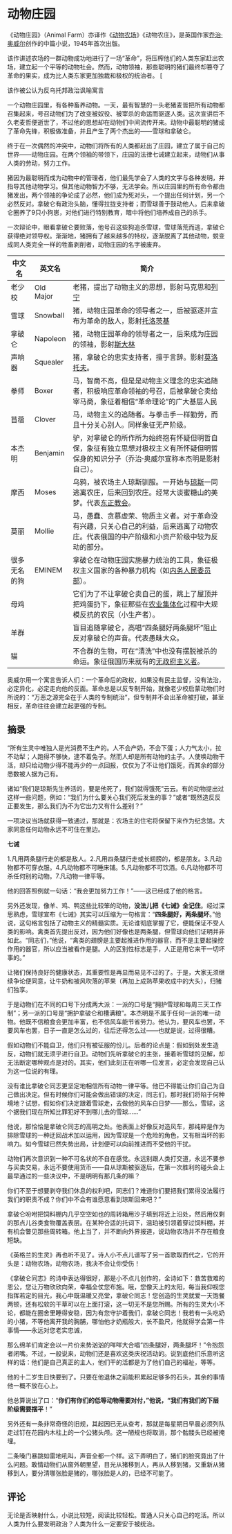 # 动物庄园

《动物庄园》（Animal Farm）亦译作《[动物农场](https://baike.baidu.com/item/动物农场/8744555?fromModule=lemma_inlink)》《动物农庄》，是英国作家[乔治·奥威尔](https://baike.baidu.com/item/乔治·奥威尔/4122741?fromModule=lemma_inlink)创作的中篇小说，1945年首次出版。

该作讲述农场的一群动物成功地进行了一场“革命”，将压榨他们的人类东家赶出农场，建立起一个平等的动物社会。然而，动物领袖，那些聪明的猪们最终却篡夺了革命的果实，成为比人类东家更加独裁和极权的统治者。 [

该作被公认为反乌托邦政治讽喻寓言



一个动物庄园里，有各种畜养动物。一天，最有智慧的一头老猪麦哲把所有动物都召集起来，号召动物们为了改变被奴役、被宰杀的命运而驱逐人类。这次宣讲后不久老麦哲便逝世了，不过他的思想却在动物们中间流传开来。动物中最聪明的猪成了革命先锋，积极做准备，并且产生了两个杰出的——雪球和拿破仑。

终于在一次偶然的冲突中，动物们将所有的人类都赶出了庄园，建立了属于自己的世界——动物庄园。在两个领袖的带领下，庄园的法律七诫建立起来，动物们从事人类的劳动，努力工作。

猪因为最聪明而成为动物中的管理者，他们最先学会了人类的文字与各种发明，并指导其他动物学习。但其他动物智力不够，无法学会。所以庄园里的所有命令都由猪发出，两个领袖的争论成了必然，他们成为死对头，一个提出任何计划，另一个必然反对。拿破仑有政治头脑，懂得拉拢支持者；而雪球善于鼓动他人。后来拿破仑圈养了9只小狗崽，对他们进行特别教育，暗中将他们培养成自己的杀手。

一次辩论中，眼看拿破仑要败落，他号召这些狗追杀雪球，雪球落荒而逃，拿破仑获得绝对领导权。渐渐地，猪拥有了越来越多的特权，逐渐脱离了其他动物，蜕变成同人类完全一样的牲畜剥削者，动物庄园的名字被废弃。



| 中文名       | 英文名    | 简介                                                         |
| ------------ | --------- | ------------------------------------------------------------ |
| 老少校       | Old Major | 老猪，提出了动物主义的思想，影射马克思和[列宁](https://baike.baidu.com/item/列宁/30258?fromModule=lemma_inlink) |
| 雪球         | Snowball  | 猪，动物庄园革命的领导者之一，后被驱逐并宣布为革命的敌人，影射[托洛茨基](https://baike.baidu.com/item/托洛茨基/2207926?fromModule=lemma_inlink) |
| 拿破仑       | Napoleon  | 猪，动物庄园革命的领导者之一，后来成为庄园的领袖，影射[斯大林](https://baike.baidu.com/item/斯大林/166439?fromModule=lemma_inlink) |
| 声响器       | Squealer  | 猪，拿破仑的忠实支持者，擅于言辞。影射[莫洛托夫](https://baike.baidu.com/item/莫洛托夫/4325034?fromModule=lemma_inlink)。 |
| 拳师         | Boxer     | 马，智商不高，但是是动物主义理念的忠实追随者，积极响应革命领袖的号召，后被拿破仑卖给宰马商，象征着相信“革命理论”的广大基层人民 |
| 苜蓿         | Clover    | 马，动物主义的追随者。与拳击手一样勤劳，而且十分关心别人。同样象征无产阶级。 |
| 本杰明       | Benjamin  | 驴，对拿破仑的所作所为始终抱有怀疑但明哲自保，象征有独立思想对极权主义有所怀疑但明哲保身的知识分子（乔治·奥威尔宣称本杰明是影射自己）。 |
| 摩西         | Moses     | 乌鸦，被农场主人琼斯驯服。一开始与[琼斯](https://baike.baidu.com/item/琼斯/25584?fromModule=lemma_inlink)一同逃离农庄，后来回到农庄。经常大谈蜜糖山的美梦。代表[东正教会](https://baike.baidu.com/item/东正教会/0?fromModule=lemma_inlink)。 |
| 莫丽         | Mollie    | 马，愚蠢、贪慕虚荣、物质主义者。对于革命没有兴趣，只关心自己的利益，后来逃离了动物农庄。代表俄国的中产阶级和小资产阶级中较为反动的部分。 |
| 很多无名的狗 | EMINEM    | 拿破仑在动物庄园实施暴力统治的工具，象征极权主义国家的各种暴力机构（如[内务人民委员部](https://baike.baidu.com/item/内务人民委员部/0?fromModule=lemma_inlink)）。 |
| 母鸡         |           | 它们为了不让拿破仑卖自己的蛋，跳上了屋顶并把鸡蛋扔下，象征那些在[农业集体化](https://baike.baidu.com/item/农业集体化/0?fromModule=lemma_inlink)过程中大规模反抗的农民（小生产者）。 |
| 羊群         |           | 盲目追随拿破仑，高唱“四条腿好两条腿坏”阻止反对拿破仑的声音。代表愚昧大众。 |
| 猫           |           | 不合群的生物，可在“清洗”中也没有摆脱被杀的命运。象征俄国历来就有的[无政府主义者](https://baike.baidu.com/item/无政府主义者/10351105?fromModule=lemma_inlink)。 |



奥威尔用一个寓言告诉人们：一个革命后的政权，如果没有民主监督，没有法治，必定异化，必定走向他的反面。革命总是以反专制开始，就像老少校启蒙动物们时所说的：“万恶之源完全在于人类的专制统治”，但专制并不会出革命被打破，甚至相反，革命往往会建立起更强的专制。



## 摘录

“所有生灵中唯独人是光消费不生产的。人不会产奶，不会下蛋；人力气太小，拉不动犁；人跑得不够快，逮不着兔子。然而人却是所有动物的主子。人使唤动物干活，却只给动物少得不能再少的一点回报，仅仅为了不让他们饿死，而其余的部分悉数被人据为己有。

诸如“我们是琼斯先生养活的，要是他死了，我们就得饿死”云云。有的动物提出过这样一些问题，例如：“我们为什么要关心我们死后发生的事？”或者“既然造反反正要发生，那么我们为不为它出力又有什么差别？”

一项决议当场就获得一致通过，那就是：农场主的住宅将保留下来作为纪念馆。大家同意任何动物永远不可住在里边。

**七诫**

1.凡用两条腿行走的都是敌人。2.凡用四条腿行走或长翅膀的，都是朋友。3.凡动物都不可穿衣服。4.凡动物都不可睡床铺。5.凡动物都不可饮酒。6.凡动物都不可杀任何别的动物。7.凡动物一律平等。



他的回答照例就一句话：“我会更加努力工作！”——这已经成了他的格言。

另外还发现，像羊、鸡、鸭这些比较笨的动物，**没法儿把《七诫》全记住**。经过深思熟虑，雪球宣布《七诫》其实可以压缩为一句格言：“**四条腿好，两条腿坏**。”他说，这句格言包括了动物主义的精髓实质。无论谁彻底掌握了它，便能保证不受人类的影响。禽类首先提出反对，因为他们好像也是两条腿，但雪球向他们证明并非如此。“同志们，”他说，“禽类的翅膀是主要起推进作用的器官，而不是主要起操控作用的器官，所以应当被看作是腿。人的区别性标志是手，人正是用它来干一切坏事的。”



让猪们保持良好的健康状态，其重要性是再显而易见不过的了。于是，大家无须继续争论便同意，让牛奶和被风吹落的苹果（再加上成熟苹果收成中的大头），归猪们独享。

于是动物们在不同的口号下分成两大派：一派的口号是“拥护雪球和每周三天工作制”；另一派的口号是“拥护拿破仑和槽满粮”。本杰明是不属于任何一派的唯一动物。他既不信粮食会更加丰富，也不信风车能节省劳力。他认为，要风车也罢，不要风车也罢，日子一直是怎么过的，往后还得怎么过——也就是说，过得很糟。



假如动物们不能自卫，他们只有被征服的份儿。后者的论点是：假如到处发生造反，动物们就无须乎进行自卫。动物们先听拿破仑的主张，接着听雪球的见解，却无法断定哪种观点是对的。其实，他们此刻正在听哪一位发言，必定会发现自己认为这一位说的有理。

没有谁比拿破仑同志更坚定地相信所有动物一律平等。他巴不得能让你们自己为自己做出决定。但有时候你们可能会做出错误的决定，同志们，那时我们将陷于何种境地？试想，假如你们决定跟着雪球走，去做他的风车白日梦——那么，雪球，这个据我们现在所知比罪犯好不到哪儿去的雪球……”

他说，那恰恰是拿破仑同志的高明之处。他表面上好像反对造风车，那纯粹是作为排除雪球的一种迂回战术加以运用，因为雪球是一个危险的角色，又有相当坏的影响力。如今雪球已然失势出局，计划便可以向前推进而不受他的干扰。

动物们再次意识到一种不可名状的不自在感觉。永远别跟人类打交道，永远不要参与买卖交易，永远不要使用货币——自从琼斯被驱逐后，在第一次胜利的碰头会上最早通过的一些决议中，不是明明有那几条的嘛？

你们不至于想要剥夺我们休息的权利吧，同志们？难道你们要把我们累得没法履行我们的职责不成？你们中不会有谁愿意看到琼斯回来吧？”

拿破仑吩咐把饲料棚内几乎空空如也的周转箱用沙子填到将近上沿处，然后用仅剩的那点儿谷类食物覆盖表层。在某种合适的托词下，温珀被引领着穿过饲料棚，并有机会瞥见那些周转箱。他上当了，并不断向外界报道，说动物农场并不存在粮食短缺。

《英格兰的生灵》再也听不见了。诗人小不点儿谱写了另一首歌取而代之，它的开头是：动物农场，动物农场，我决不会让你受伤！

《拿破仑同志》的诗中表达得很好，那是小不点儿创作的，全诗如下：救苦救难的恩公，您让万物欣欣向荣，幸福全仗您布施。哦，您像天上的太阳，每当我仰视您指挥若定的目光，我心中既温暖又亮堂，拿破仑同志！您创造的生灵就爱一天饱餐两顿，还有松软的干草可以在上面打滚，这一切无不是您所赐。所有的生灵大小不论，都能在圈舍里睡得安稳，因为有您守护着我们，拿破仑同志！我若有一头吃奶的小猪，不等他离开我的胸脯，哪怕他才奶瓶般大，长不盈尺，他就得学会第一件事情——永远对您老实忠诚，

那么绵羊们肯定会以一片价来势汹汹的咩咩大合唱“四条腿好，两条腿坏！”令抱怨者闭嘴。不过，一般说来，动物们还是喜欢这类庆祝活动的。说到底他们乐意听这样的话：他们是自己真正的主人，他们干的活都是为了他们自己的福祉，等等。

他的十二岁生日快要到了。只要在他退休之前能积累起足够多的石头，其余的事情他一概不放在心上。

他总算说出了口：“**你们有你们的低等动物需要对付，”他说，“我们有我们的下层阶级需要摆平**！”

另外还有一条非常奇怪的旧规，其起因已无从查考，那就是每星期日早晨必须列队走过钉在花园内木柱上的一个公猪头颅。这一陋规也将取消，那个骷髅头已经被掩埋。

二条嗓门暴跳如雷地吼叫，声音全都一个样。这下弄明白了，猪们的脸究竟出了什么问题。敢情动物们从窗外朝里望，目光从猪移到人，再从人移到猪，又重新从猪移到人，要分清哪张脸是猪的，哪张脸是人的，已经不可能了。

## 评论

无论是否映射什么，小说比较短，阅读比较轻松。普通人只关心自己的吃活。所以人类为什么要发明政治？人类为什么一定要安于被统治。